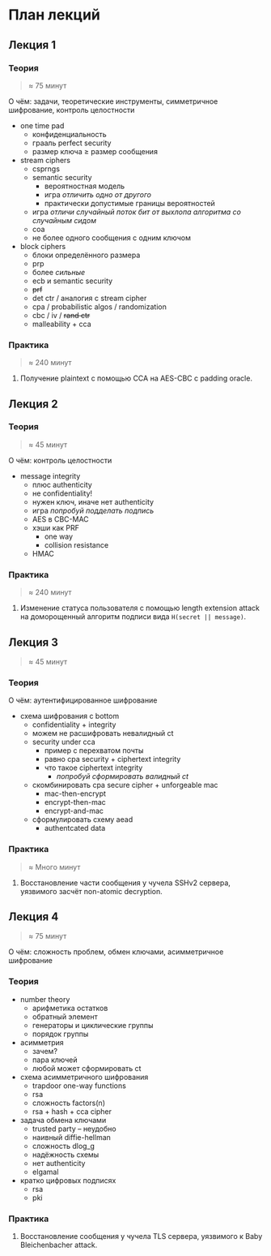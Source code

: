 # План лекций


## Лекция 1

### Теория

> ≈ 75 минут

О чём: задачи, теоретические инструменты, симметричное шифрование, контроль целостности

* one time pad
    - конфиденциальность
    - грааль perfect security
    - размер ключа ≥ размер сообщения
* stream ciphers
    - csprngs
    - semantic security
        - вероятностная модель
        - игра _отличить одно от другого_
        - практически допустимые границы вероятностей
    - игра _отличи случайный поток бит от выхлопа алгоритма со случайным сидом_
    - coa
    - не более одного сообщения с одним ключом
* block ciphers
    - блоки определённого размера
    - prp
    - более _сильные_
    - ecb и semantic security
    - ~~prf~~
    - det ctr / аналогия с stream cipher
    - cpa / probabilistic algos / randomization
    - cbc / iv / ~~rand ctr~~
    - malleability + cca

### Практика

> ≈ 240 минут

1. Получение plaintext с помощью CCA на AES-CBC с padding oracle.


## Лекция 2

### Теория

> ≈ 45 минут

О чём: контроль целостности

* message integrity
    - плюс authenticity
    - не confidentiality!
    - нужен ключ, иначе нет authenticity
    - игра _попробуй подделать подпись_
    - AES в CBC-MAC
    - хэши как PRF
        - one way
        - collision resistance
    - HMAC

### Практика

> ≈ 240 минут

1. Изменение статуса пользователя с помощью length extension attack на доморощенный алгоритм подписи вида `H(secret || message)`.


## Лекция 3

> ≈ 45 минут

### Теория

О чём: аутентифицированное шифрование

* схема шифрования с bottom
    - confidentiality + integrity
    - можем не расшифровать невалидный ct
    - security under cca
        + пример с перехватом почты
        + равно cpa security + ciphertext integrity
        + что такое ciphertext integrity
            + _попробуй сформировать валидный ct_
    - скомбинировать cpa secure cipher + unforgeable mac
        + mac-then-encrypt
        + encrypt-then-mac
        + encrypt-and-mac
    - сформулировать схему aead
        + authentcated data

### Практика

> ≈ Много минут

1. Восстановление части сообщения у чучела SSHv2 сервера, уязвимого засчёт non-atomic decryption.


## Лекция 4

> ≈ 75 минут

О чём: сложность проблем, обмен ключами, асимметричное шифрование

### Теория

* number theory
    - арифметика остатков
    - обратный элемент
    - генераторы и циклические группы
    - порядок группы
* асимметрия
    - зачем?
    - пара ключей
    - любой может сформировать ct
* схема асимметричного шифрования
    - trapdoor one-way functions
    - rsa
    - сложность factors(n)
    - rsa + hash + cca cipher
* задача обмена ключами
    - trusted party – неудобно
    - наивный diffie-hellman
    - сложность dlog_g
    - надёжность схемы
    - нет authenticity
    - elgamal
* кратко цифровых подписях
    - rsa
    - pki

### Практика

1. Восстановление сообщения у чучела TLS сервера, уязвимого к Baby Bleichenbacher attack.
